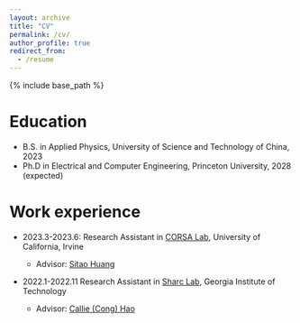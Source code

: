 ```yaml
---
layout: archive
title: "CV"
permalink: /cv/
author_profile: true
redirect_from:
  - /resume
---
```


{% include base_path %}

Education
======
* B.S. in Applied Physics, University of Science and Technology of China, 2023
* Ph.D in Electrical and Computer Engineering, Princeton University, 2028 (expected)

Work experience
======
* 2023.3-2023.6: Research Assistant in [CORSA Lab](https://corsa.eng.uci.edu), University of California, Irvine
  * Advisor: [Sitao Huang](https://www.sitaohuang.com)

* 2022.1-2022.11 Research Assistant in [Sharc Lab](https://sharclab.ece.gatech.edu/), Georgia Institute of Technology
  * Advisor: [Callie (Cong) Hao](https://sites.gatech.edu/ece-callie/)
  
<!-- Publications
======
  <ul>{% for post in site.publications %}
    {% include archive-single-cv.html %}
  {% endfor %}</ul>
   -->
<!-- Talks
======
  <ul>{% for post in site.talks %}
    {% include archive-single-talk-cv.html %}
  {% endfor %}</ul>
  
Teaching
======
  <ul>{% for post in site.teaching %}
    {% include archive-single-cv.html %}
  {% endfor %}</ul>
  
Service and leadership
======
* Currently signed in to 43 different slack teams -->
